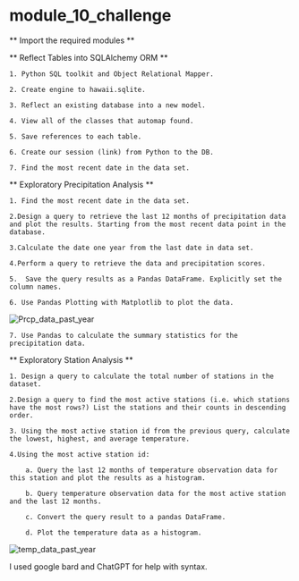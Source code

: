 # module_10_challenge

** Import the required modules **

** Reflect Tables into SQLAlchemy ORM **

    1. Python SQL toolkit and Object Relational Mapper.
    
    2. Create engine to hawaii.sqlite.
    
    3. Reflect an existing database into a new model.
    
    4. View all of the classes that automap found.
    
    5. Save references to each table.
    
    6. Create our session (link) from Python to the DB.
    
    7. Find the most recent date in the data set.
    
** Exploratory Precipitation Analysis **

    1. Find the most recent date in the data set.
    
    2.Design a query to retrieve the last 12 months of precipitation data and plot the results. Starting from the most recent data point in the database. 
    
    3.Calculate the date one year from the last date in data set.
    
    4.Perform a query to retrieve the data and precipitation scores.
    
    5.  Save the query results as a Pandas DataFrame. Explicitly set the column names.
    
    6. Use Pandas Plotting with Matplotlib to plot the data.
![Prcp_data_past_year](https://github.com/aclima88/module_10_challenge/assets/133547307/a93e0ffa-5fd8-49cc-b2ab-d5241ca7dcc7)

    7. Use Pandas to calculate the summary statistics for the precipitation data.
    
** Exploratory Station Analysis **

    1. Design a query to calculate the total number of stations in the dataset.
    
    2.Design a query to find the most active stations (i.e. which stations have the most rows?) List the stations and their counts in descending order.
    
    3. Using the most active station id from the previous query, calculate the lowest, highest, and average temperature.
    
    4.Using the most active station id:
    
        a. Query the last 12 months of temperature observation data for this station and plot the results as a histogram.
        
        b. Query temperature observation data for the most active station and the last 12 months.
        
        c. Convert the query result to a pandas DataFrame.
        
        d. Plot the temperature data as a histogram.
![temp_data_past_year](https://github.com/aclima88/module_10_challenge/assets/133547307/ee4940f6-2f15-4d55-ac01-923844c1d623)
        


I used google bard and ChatGPT for help with syntax.

    
    
